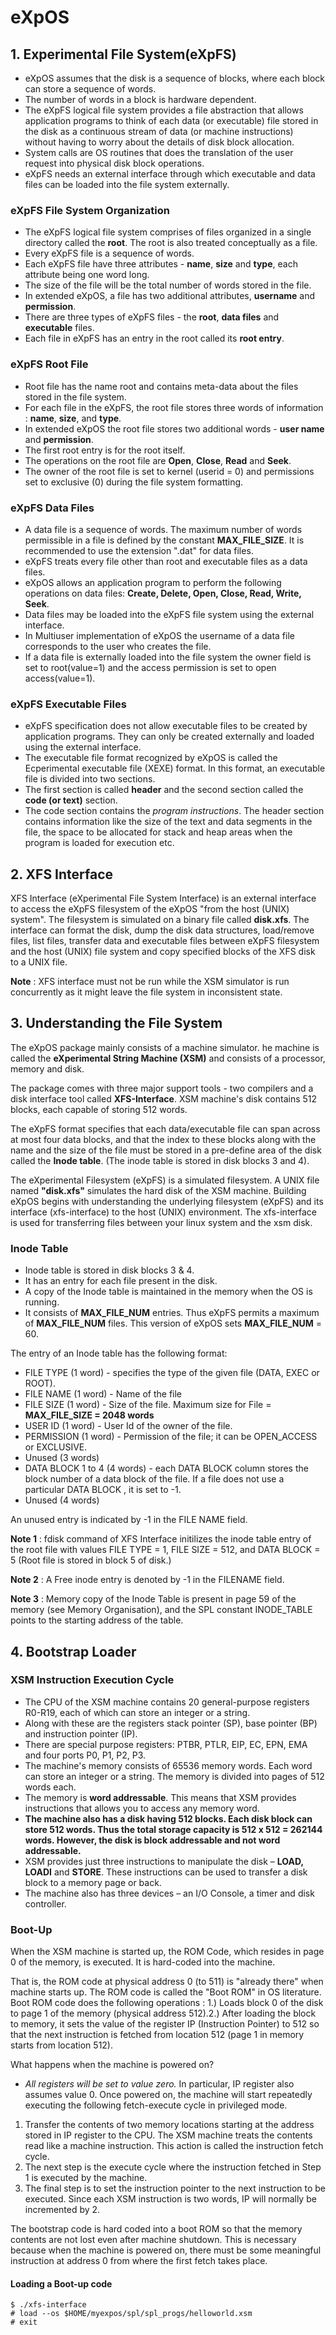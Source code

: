 # eXpOS

## 1. Experimental File System(eXpFS)

* eXpOS assumes that the disk is a sequence of blocks, where each block can store a sequence of words.
* The number of words in a block is hardware dependent.
* The eXpFS logical file system provides a file abstraction that allows application programs to think of each data (or executable) file stored in the disk as a continuous stream of data (or machine instructions) without having to worry about the details of disk block allocation.
* System calls are OS routines that does the translation of the user request into physical disk block operations.
* eXpFS needs an external interface through which executable and data files can be loaded into the file system externally.

### eXpFS File System Organization

* The eXpFS logical file system comprises of files organized in a single directory called the **root**. The root is also treated conceptually as a file.
* Every eXpFS file is a sequence of words.
* Each eXpFS file have three attributes - **name**, **size** and **type**, each attribute being one word long.
* The size of the file will be the total number of words stored in the file.
* In extended eXpOS, a file has two additional attributes, __username__ and __permission__.
* There are three types of eXpFS files - the __root__, __data files__ and __executable__ files.
* Each file in eXpFS has an entry in the root called its __root entry__.

### eXpFS Root File

* Root file has the name root and contains meta-data about the files stored in the file system.
* For each file in the eXpFS, the root file stores three words of information : __name__, __size__, and __type__.
* In extended eXpOS the root file stores two additional words - __user name__ and __permission__.
* The first root entry is for the root itself.
* The operations on the root file are __Open__, __Close__, __Read__ and __Seek__.
* The owner of the root file is set to kernel (userid = 0) and permissions set to exclusive (0) during the file system formatting.

### eXpFS Data Files

* A data file is a sequence of words. The maximum number of words permissible in a file is defined by the constant **MAX_FILE_SIZE**. It is recommended to use the extension ".dat" for data files.
* eXpFS treats every file other than root and executable files as a data files.
* eXpOS allows an application program to perform the following operations on data files: **Create, Delete, Open, Close, Read, Write, Seek**.
* Data files may be loaded into the eXpFS file system using the external interface.
* In Multiuser implementation of eXpOS the username of a data file corresponds to the user who creates the file.
* If a data file is externally loaded into the file system the owner field is set to root(value=1) and the access permission is set to open access(value=1).


### eXpFS Executable Files

* eXpFS specification does not allow executable files to be created by application programs. They can only be created externally and loaded using the external interface.
* The executable file format recognized by eXpOS is called the Ecperimental executable file (XEXE) format. In this format, an executable file is divided into two sections. 
* The first section is called __header__ and the second section called the __code (or text)__ section.
* The code section contains the *program instructions*. The header section contains information like the size of the text and data segments in the file, the space to be allocated for stack and heap areas when the program is loaded for execution etc.


## 2. XFS Interface

XFS Interface (eXperimental File System Interface) is an external interface to access the eXpFS filesystem of the eXpOS "from the host (UNIX) system". The filesystem is simulated on a binary file called __disk.xfs__. The interface can format the disk, dump the disk data structures, load/remove files, list files, transfer data and executable files between eXpFS filesystem and the host (UNIX) file system and copy specified blocks of the XFS disk to a UNIX file.

__Note__ : XFS interface must not be run while the XSM simulator is run concurrently as it might leave the file system in inconsistent state.

## 3. Understanding the File System

The eXpOS package mainly consists of a machine simulator. he machine is called the **eXperimental String Machine (XSM)** and consists of a processor, memory and disk.

The package comes with three major support tools - two compilers and a disk interface tool called **XFS-Interface**. XSM machine's disk contains 512 blocks, each capable of storing 512 words.

The eXpFS format specifies that each data/executable file can span across at most four data blocks, and that the index to these blocks along with the name and the size of the file must be stored in a pre-define area of the disk called the **Inode table**. (The inode table is stored in disk blocks 3 and 4).

The eXperimental Filesystem (eXpFS) is a simulated filesystem. A UNIX file named **"disk.xfs"** simulates the hard disk of the XSM machine. Building eXpOS begins with understanding the underlying filesystem (eXpFS) and its interface (xfs-interface) to the host (UNIX) environment. The xfs-interface is used for transferring files between your linux system and the xsm disk.

### Inode Table

* Inode table is stored in disk blocks 3 & 4.
* It has an entry for each file present in the disk.
* A copy of the Inode table is maintained in the memory when the OS is running.
* It consists of **MAX_FILE_NUM** entries. Thus eXpFS permits a maximum of **MAX_FILE_NUM** files. This version of eXpOS sets **MAX_FILE_NUM** = 60.

The entry of an Inode table has the following format:
* FILE TYPE (1 word) - specifies the type of the given file (DATA, EXEC or ROOT).
* FILE NAME (1 word) - Name of the file
* FILE SIZE (1 word) - Size of the file. Maximum size for File = **MAX_FILE_SIZE = 2048 words**
* USER ID (1 word) - User Id of the owner of the file.
* PERMISSION (1 word) - Permission of the file; it can be OPEN_ACCESS or EXCLUSIVE.
* Unused (3 words)
* DATA BLOCK 1 to 4 (4 words) - each DATA BLOCK column stores the block number of a data block of the file. If a file does not use a particular DATA BLOCK , it is set to -1.
* Unused (4 words)

An unused entry is indicated by -1 in the FILE NAME field.

__Note 1__ : fdisk command of XFS Interface initilizes the inode table entry of the root file with values FILE TYPE = 1, FILE SIZE = 512, and DATA BLOCK = 5 (Root file is stored in block 5 of disk.)

__Note 2__ : A Free inode entry is denoted by -1 in the FILENAME field.

__Note 3__ : Memory copy of the Inode Table is present in page 59 of the memory (see Memory Organisation), and the SPL constant INODE_TABLE points to the starting address of the table.

## 4. Bootstrap Loader

### XSM Instruction Execution Cycle

* The CPU of the XSM machine contains 20 general-purpose registers R0-R19, each of which can store an integer or a string.
* Along with these are the registers stack pointer (SP), base pointer (BP) and instruction pointer (IP).
* There are special purpose registers: PTBR, PTLR, EIP, EC, EPN, EMA and four ports P0, P1, P2, P3.
* The machine's memory consists of 65536 memory words. Each word can store an integer or a string. The memory is divided into pages of 512 words each.
* The memory is **word addressable**. This means that XSM provides instructions that allows you to access any memory word. 
* __The machine also has a disk having 512 blocks. Each disk block can store 512 words. Thus the total storage capacity is 512 x 512 = 262144 words. However, the disk is block addressable and not word addressable.__
* XSM provides just three instructions to manipulate the disk – __LOAD, LOADI__ and __STORE__. These instructions can be used to transfer a disk block to a memory page or back.
* The machine also has three devices – an I/O Console, a timer and disk controller. 


### Boot-Up



When the XSM machine is started up, the ROM Code, which resides in page 0 of the memory, is executed. It is hard-coded into the machine. 

That is, the ROM code at physical address 0 (to 511) is "already there" when machine starts up. The ROM code is called the "Boot ROM" in OS literature. Boot ROM code does the following operations : 1.) Loads block 0 of the disk to page 1 of the memory (physical address 512).2.) After loading the block to memory, it sets the value of the register IP (Instruction Pointer) to 512 so that the next instruction is fetched from location 512 (page 1 in memory starts from location 512).

What happens when the machine is powered on?

* _All registers will be set to value zero._ In particular, IP register also assumes value 0. Once powered on, the machine will start repeatedly executing the following fetch-execute cycle in privileged mode. 
1. Transfer the contents of two memory locations starting at the address stored in IP register to the CPU. The XSM machine treats the contents read like a machine instruction. This action is called the instruction fetch cycle. 
2. The next step is the execute cycle where the instruction fetched in Step 1 is executed by the machine.
3. The final step is to set the instruction pointer to the next instruction to be executed. Since each XSM instruction is two words, IP will normally be incremented by 2.

The bootstrap code is hard coded into a boot ROM so that the memory contents are not lost even after machine shutdown. This is necessary because when the machine is powered on, there must be some meaningful instruction at address 0 from where the first fetch takes place.

#### Loading a Boot-up code

    $ ./xfs-interface
    # load --os $HOME/myexpos/spl/spl_progs/helloworld.xsm
    # exit
















